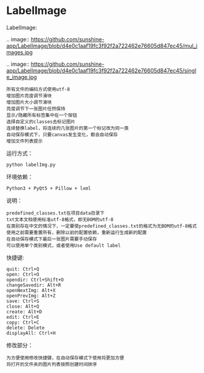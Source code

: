 # LabelImage
LabelImage:

.. image:: https://github.com/sunshine-app/LabelImage/blob/d4e0c1aaf19fc3f92f2a722462e76605d847ec45/mul_images.jpg

.. image:: https://github.com/sunshine-app/LabelImage/blob/d4e0c1aaf19fc3f92f2a722462e76605d847ec45/single_image.jpg

    所有文件的编码方式使用utf-8
    增加图片亮度调节滑块
    增加图片大小调节滑块
    亮度调节下一张图片任然保持
    显示/隐藏所有标签集中在一个按钮
    选择自定义的classes去标记图片
    连续替换label，将连续的几张图片的第一个标记改为同一类
    自动保存模式下，只要canvas发生变化，都会自动保存
    增加文件列表提示

运行方式：

    python labelImg.py

环境依赖：

    Python3 + PyQt5 + Pillow + lxml

说明：

    predefined_classes.txt在项目data目录下
    txt文本文档使用标准utf-8格式，即无BOM的utf-8
    在类别存在中文的情况下，一定要使predefined_classes.txt的格式为无BOM的utf-8格式
    使用之前需要重置所有，删除以前的配置依赖，重新运行生成新的配置
    在自动保存模式下最后一张图片需要手动保存
    可以使用单个类别模式，或者使用Use default label

快捷键:

    quit: Ctrl+Q
    open: Ctrl+O
    opendir: Ctrl+Shift+O
    changeSavedir: Alt+R
    openNextImg: Alt+X
    openPrevImg: Alt+Z
    save: Ctrl+S
    close: Alt+Q
    create: Alt+D
    edit: Ctrl+E
    copy: Ctrl+C
    delete: Delete
    displayAll: Ctrl+H
	
修改部分：

    为方便使用修改快捷键，在自动保存模式下使用将更加方便
    将打开的文件夹的图片列表按照创建时间排序



